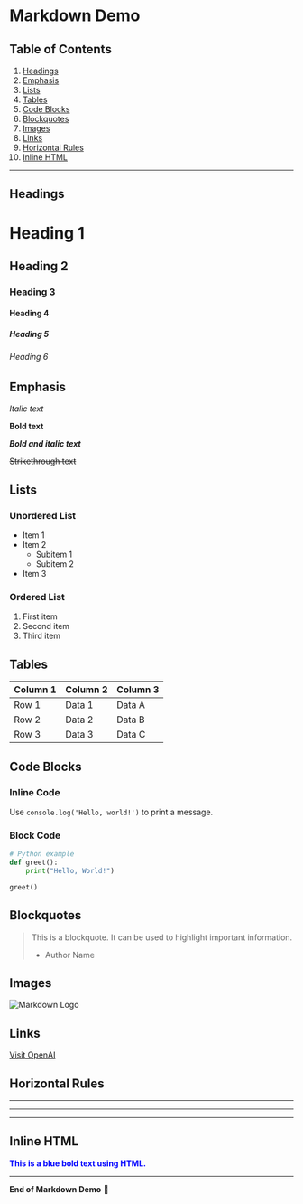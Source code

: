 # Markdown Demo

## Table of Contents
1. [Headings](#headings)
2. [Emphasis](#emphasis)
3. [Lists](#lists)
4. [Tables](#tables)
5. [Code Blocks](#code-blocks)
6. [Blockquotes](#blockquotes)
7. [Images](#images)
8. [Links](#links)
9. [Horizontal Rules](#horizontal-rules)
10. [Inline HTML](#inline-html)

---

## Headings

# Heading 1
## Heading 2
### Heading 3
#### Heading 4
##### Heading 5
###### Heading 6

## Emphasis

*Italic text*

**Bold text**

***Bold and italic text***

~~Strikethrough text~~

## Lists

### Unordered List
- Item 1
- Item 2
  - Subitem 1
  - Subitem 2
- Item 3

### Ordered List
1. First item
2. Second item
3. Third item

## Tables

| Column 1 | Column 2 | Column 3 |
|----------|----------|----------|
| Row 1    | Data 1   | Data A   |
| Row 2    | Data 2   | Data B   |
| Row 3    | Data 3   | Data C   |

## Code Blocks

### Inline Code
Use `console.log('Hello, world!')` to print a message.

### Block Code
```python
# Python example
def greet():
    print("Hello, World!")

greet()
```

## Blockquotes

> This is a blockquote. It can be used to highlight important information.
>
> - Author Name

## Images

![Markdown Logo](https://upload.wikimedia.org/wikipedia/commons/4/48/Markdown-mark.svg)

## Links

[Visit OpenAI](https://openai.com)

## Horizontal Rules

---

***

___

## Inline HTML

<div style="color: blue; font-weight: bold;">This is a blue bold text using HTML.</div>

---

**End of Markdown Demo** 🎉

